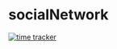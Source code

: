 # socialNetwork
[![time tracker](https://wakatime.com/badge/github/carlosvldz/socialNetwork.svg)](https://wakatime.com/badge/github/carlosvldz/socialNetwork)
